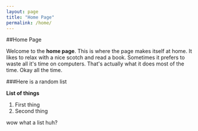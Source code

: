 ```yaml
---
layout: page
title: "Home Page"
permalink: /home/
---
```


##Home Page

Welcome to the **home page**. This is where the page makes itself at home. It likes to relax with a nice scotch and read a book. Sometimes it prefers to waste all it's time on computers. That's actually what it does most of the time. Okay all the time.

###Here is a random list

**List of things**
1. First thing
2. Second thing

wow what a list huh?

